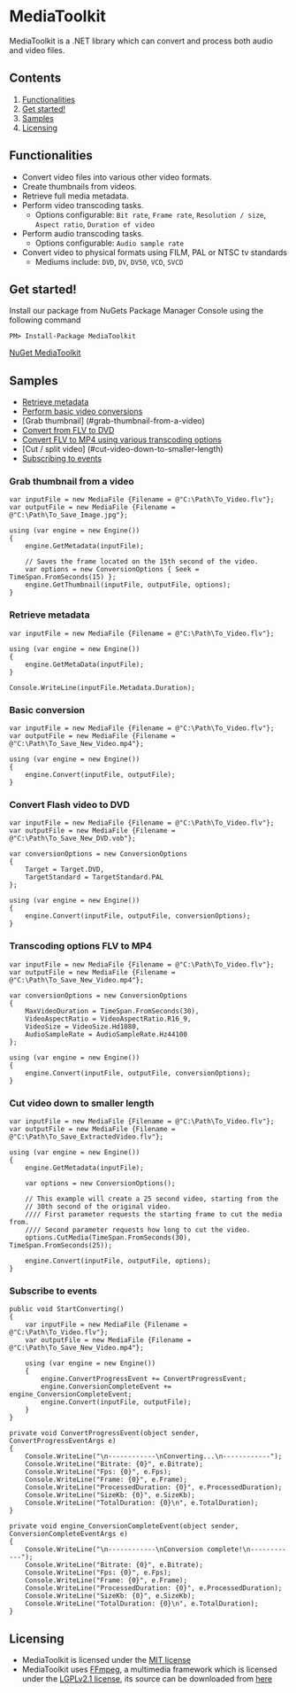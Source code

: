 MediaToolkit
============

MediaToolkit is a .NET library which can convert and process both audio and video files.

Contents
---------

1. [Functionalities](#functionalities)
2. [Get started!](#get-started)
3. [Samples](#samples)
4. [Licensing](#licensing)

Functionalities
-------------
- Convert video files into various other video formats.
- Create thumbnails from videos.
- Retrieve full media metadata.
- Perform video transcoding tasks.
    - Options configurable: `Bit rate`, `Frame rate`, `Resolution / size`, `Aspect ratio`, `Duration of video`
- Perform audio transcoding tasks.
    - Options configurable: `Audio sample rate`
- Convert video to physical formats using FILM, PAL or NTSC tv standards
    - Mediums include: `DVD`, `DV`, `DV50`, `VCD`, `SVCD`

Get started!
------------
Install our package from NuGets Package Manager Console using the following command

    PM> Install-Package MediaToolkit
    
[NuGet MediaToolkit](https://www.nuget.org/packages/MediaToolkit)

Samples
-------

- [Retrieve metadata](#retrieve-metadata)  
- [Perform basic video conversions](#basic-conversion)  
- [Grab thumbnail] (#grab-thumbnail-from-a-video)
- [Convert from FLV to DVD](#convert-flash-video-to-dvd)  
- [Convert FLV to MP4 using various transcoding options](#transcoding-options-flv-to-mp4)  
- [Cut / split video] (#cut-video-down-to-smaller-length)
- [Subscribing to events](#subscribe-to-events)

### Grab thumbnail from a video

    var inputFile = new MediaFile {Filename = @"C:\Path\To_Video.flv"};
    var outputFile = new MediaFile {Filename = @"C:\Path\To_Save_Image.jpg"};

    using (var engine = new Engine())
    {
        engine.GetMetadata(inputFile);
        
        // Saves the frame located on the 15th second of the video.
        var options = new ConversionOptions { Seek = TimeSpan.FromSeconds(15) };
        engine.GetThumbnail(inputFile, outputFile, options);
    }

### Retrieve metadata

    var inputFile = new MediaFile {Filename = @"C:\Path\To_Video.flv"};

    using (var engine = new Engine())
    {
        engine.GetMetaData(inputFile);
    }
    
    Console.WriteLine(inputFile.Metadata.Duration);

### Basic conversion

    var inputFile = new MediaFile {Filename = @"C:\Path\To_Video.flv"};
    var outputFile = new MediaFile {Filename = @"C:\Path\To_Save_New_Video.mp4"};

    using (var engine = new Engine())
    {
        engine.Convert(inputFile, outputFile);
    }

### Convert Flash video to DVD

    var inputFile = new MediaFile {Filename = @"C:\Path\To_Video.flv"};
    var outputFile = new MediaFile {Filename = @"C:\Path\To_Save_New_DVD.vob"};

    var conversionOptions = new ConversionOptions
    {
        Target = Target.DVD, 
        TargetStandard = TargetStandard.PAL
    };

    using (var engine = new Engine())
    {
        engine.Convert(inputFile, outputFile, conversionOptions);
    }

### Transcoding options FLV to MP4

    var inputFile = new MediaFile {Filename = @"C:\Path\To_Video.flv"};
    var outputFile = new MediaFile {Filename = @"C:\Path\To_Save_New_Video.mp4"};

    var conversionOptions = new ConversionOptions
    {
        MaxVideoDuration = TimeSpan.FromSeconds(30),
        VideoAspectRatio = VideoAspectRatio.R16_9,
        VideoSize = VideoSize.Hd1080,
        AudioSampleRate = AudioSampleRate.Hz44100
    };

    using (var engine = new Engine())
    {
        engine.Convert(inputFile, outputFile, conversionOptions);
    }

### Cut video down to smaller length

    var inputFile = new MediaFile {Filename = @"C:\Path\To_Video.flv"};
    var outputFile = new MediaFile {Filename = @"C:\Path\To_Save_ExtractedVideo.flv"};

    using (var engine = new Engine())
    {
        engine.GetMetadata(inputFile);

        var options = new ConversionOptions();
        
        // This example will create a 25 second video, starting from the 
        // 30th second of the original video.
        //// First parameter requests the starting frame to cut the media from.
        //// Second parameter requests how long to cut the video.
        options.CutMedia(TimeSpan.FromSeconds(30), TimeSpan.FromSeconds(25));

        engine.Convert(inputFile, outputFile, options);
    }


### Subscribe to events

    public void StartConverting()
    {
        var inputFile = new MediaFile {Filename = @"C:\Path\To_Video.flv"};
        var outputFile = new MediaFile {Filename = @"C:\Path\To_Save_New_Video.mp4"};
        
        using (var engine = new Engine())
        {
            engine.ConvertProgressEvent += ConvertProgressEvent;
            engine.ConversionCompleteEvent += engine_ConversionCompleteEvent;
            engine.Convert(inputFile, outputFile);
        }
    }

    private void ConvertProgressEvent(object sender, ConvertProgressEventArgs e)
    {
        Console.WriteLine("\n------------\nConverting...\n------------");
        Console.WriteLine("Bitrate: {0}", e.Bitrate);
        Console.WriteLine("Fps: {0}", e.Fps);
        Console.WriteLine("Frame: {0}", e.Frame);
        Console.WriteLine("ProcessedDuration: {0}", e.ProcessedDuration);
        Console.WriteLine("SizeKb: {0}", e.SizeKb);
        Console.WriteLine("TotalDuration: {0}\n", e.TotalDuration);
    }
    
    private void engine_ConversionCompleteEvent(object sender, ConversionCompleteEventArgs e)
    {
        Console.WriteLine("\n------------\nConversion complete!\n------------");
        Console.WriteLine("Bitrate: {0}", e.Bitrate);
        Console.WriteLine("Fps: {0}", e.Fps);
        Console.WriteLine("Frame: {0}", e.Frame);
        Console.WriteLine("ProcessedDuration: {0}", e.ProcessedDuration);
        Console.WriteLine("SizeKb: {0}", e.SizeKb);
        Console.WriteLine("TotalDuration: {0}\n", e.TotalDuration);
    }


Licensing
---------  
- MediaToolkit is licensed under the [MIT license](https://github.com/AydinAdn/MediaToolkit/blob/master/LICENSE.md)
- MediaToolkit uses [FFmpeg](http://ffmpeg.org), a multimedia framework which is licensed under the [LGPLv2.1 license](http://www.gnu.org/licenses/old-licenses/lgpl-2.1.html), its source can be downloaded from [here](https://github.com/AydinAdn/MediaToolkit/tree/master/FFMpeg%20src)

